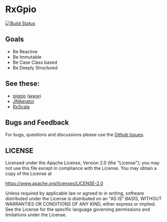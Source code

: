 RxGpio
==========================
[![Build Status](https://travis-ci.org/jw3/pigpio4s.svg?branch=master)](https://travis-ci.org/jw3/pigpio4s)

## Goals
- Be Reactive
- Be Immutable
- Be Case Class based
- Be Deeply Structured

## See these:
- [pigpio](https://github.com/joan2937/pigpio) ([www](http://abyz.co.uk/rpi/pigpio/))
- [JNAerator](https://github.com/nativelibs4java/JNAerator)
- [RxScala](https://github.com/ReactiveX/RxScala)


## Bugs and Feedback

For bugs, questions and discussions please use the [Github Issues](https://github.com/jw3/RxGpio/issues).

## LICENSE

Licensed under the Apache License, Version 2.0 (the "License");
you may not use this file except in compliance with the License.
You may obtain a copy of the License at

<https://www.apache.org/licenses/LICENSE-2.0>

Unless required by applicable law or agreed to in writing, software
distributed under the License is distributed on an "AS IS" BASIS,
WITHOUT WARRANTIES OR CONDITIONS OF ANY KIND, either express or implied.
See the License for the specific language governing permissions and
limitations under the License.
